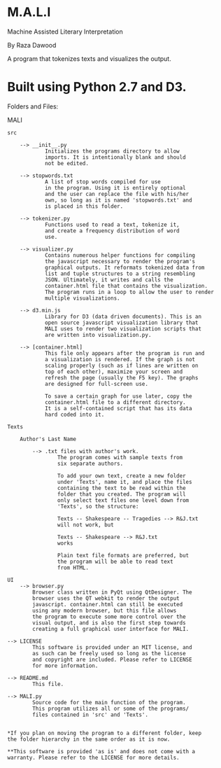 M.A.L.I
=======
Machine Assisted Literary Interpretation

By Raza Dawood

A program that tokenizes texts and visualizes the output.

Built using Python 2.7 and D3.
==============================================================================

Folders and Files:

MALI

	src

		--> __init__.py
				Initializes the programs directory to allow
				imports. It is intentionally blank and should
				not be edited.

		--> stopwords.txt 
				A list of stop words compiled for use
				in the program. Using it is entirely optional
				and the user can replace the file with his/her
				own, so long as it is named 'stopwords.txt' and
				is placed in this folder.

		--> tokenizer.py
				Functions used to read a text, tokenize it,
				and create a frequency distribution of word 
				use.

		--> visualizer.py
				Contains numerous helper functions for compiling
				the javascript necessary to render the program's
				graphical outputs. It reformats tokenized data from 
				list and tuple structures to a string resembling
				JSON. Ultimately, it writes and calls the 
				container.html file that contains the visualization.
				The program runs in a loop to allow the user to render
				multiple visualizations.

		--> d3.min.js
				Library for D3 (data driven documents). This is an
				open source javascript visualization library that 
				MALI uses to render two visualization scripts that
				are written into visualization.py.

		--> [container.html]
				This file only appears after the program is run and
				a visualization is rendered. If the graph is not 
				scaling properly (such as if lines are written on
				top of each other), maximize your screen and 
				refresh the page (usually the F5 key). The graphs
				are designed for full-screen use. 
				
				To save a certain graph for use later, copy the
				container.html file to a different directory. 
				It is a self-contained script that has its data
				hard coded into it. 

	Texts

		Author's Last Name

			--> .txt files with author's work.
					The program comes with sample texts from
					six separate authors. 
					
					To add your own text, create a new folder
					under 'Texts', name it, and place the files
					containing the text to be read within the 
					folder that you created. The program will 
					only select text files one level down from 
					'Texts', so the structure:
					
					Texts -- Shakespeare -- Tragedies --> R&J.txt
					will not work, but

					Texts -- Shakespeare --> R&J.txt
					works

					Plain text file formats are preferred, but 
					the program will be able to read text
					from HTML. 

	UI
		--> browser.py
			Browser class written in PyQt using QtDesigner. The 
			browser uses the QT webkit to render the output
			javascript. container.html can still be executed
			using any modern browser, but this file allows 
			the program to execute some more control over the 
			visual output, and is also the first step towards
			creating a full graphical user interface for MALI. 

	--> LICENSE
			This software is provided under an MIT license, and
			as such can be freely used so long as the license 
			and copyright are included. Please refer to LICENSE
			for more information. 

	--> README.md
			This file.

	--> MALI.py
			Source code for the main function of the program.
			This program utilizes all or some of the programs/
			files contained in 'src' and 'Texts'.


	*If you plan on moving the program to a different folder, keep
	the folder hierarchy in the same order as it is now.
	
	**This software is provided 'as is' and does not come with a
	warranty. Please refer to the LICENSE for more details.


